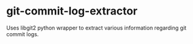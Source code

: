 git-commit-log-extractor
========================

Uses libgit2 python wrapper to extract various information regarding git commit logs.
